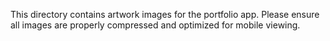 This directory contains artwork images for the portfolio app. Please ensure all images are properly compressed and optimized for mobile viewing.
